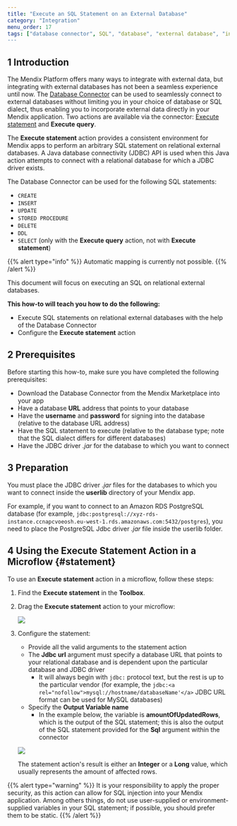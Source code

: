 ```yaml
---
title: "Execute an SQL Statement on an External Database"
category: "Integration"
menu_order: 17
tags: ["database connector", SQL", "database", "external database", "integration"]
---
```


## 1 Introduction

The Mendix Platform offers many ways to integrate with external data, but integrating with external databases has not been a seamless experience until now. The [Database Connector](/appstore/connectors/database-connector) can be used to seamlessly connect to external databases without limiting you in your choice of database or SQL dialect, thus enabling you to incorporate external data directly in your Mendix application. Two actions are available via the connector: [Execute statement](#statement) and **Execute query**.

The **Execute statement** action provides a consistent environment for Mendix apps to perform an arbitrary SQL statement on relational external databases. A Java database connectivity (JDBC) API is used when this Java action attempts to connect with a relational database for which a JDBC driver exists.

The Database Connector can be used for the following SQL statements:

* `CREATE`
* `INSERT`
* `UPDATE`
* `STORED PROCEDURE`
* `DELETE`
* `DDL`
* `SELECT` (only with the **Execute query** action, not with **Execute statement**)

{{% alert type="info" %}}
Automatic mapping is currently not possible.
{{% /alert %}}

This document will focus on executing an SQL on relational external databases.

**This how-to will teach you how to do the following:**

* Execute SQL statements on relational external databases with the help of the Database Connector
* Configure the **Execute statement** action

## 2 Prerequisites

Before starting this how-to, make sure you have completed the following prerequisites:

* Download the Database Connector from the Mendix Marketplace into your app
* Have a database **URL** address that points to your database
* Have the **username** and **password** for signing into the database (relative to the database URL address)
* Have the SQL statement to execute (relative to the database type; note that the SQL dialect differs for different databases)
* Have the JDBC driver *.jar* for the database to which you want to connect

## 3 Preparation

You must place the JDBC driver *.jar* files for the databases to which you want to connect inside the **userlib** directory of your Mendix app. 

For example, if you want to connect to an Amazon RDS PostgreSQL database (for example, `jdbc:postgresql://xyz-rds-instance.ccnapcvoeosh.eu-west-1.rds.amazonaws.com:5432/postgres`), you need to place the PostgreSQL Jdbc driver *.jar* file inside the userlib folder.

## 4 Using the Execute Statement Action in a Microflow {#statement}

To use an **Execute statement** action in a microflow, follow these steps:

1. Find the **Execute statement** in the **Toolbox**.

2. Drag the **Execute statement** action to your microflow: 

	![](attachments/19203493/19399123.png)

3. Configure the statement:
	* Provide all the valid arguments to the statement action
	* The **Jdbc url** argument must specify a database URL that points to your relational database and is dependent upon the particular database and JDBC driver
		* It will always begin with `jdbc:` protocol text, but the rest is up to the particular vendor (for example, the `jdbc:<a rel="nofollow">mysql://hostname/databaseName'</a>` JDBC URL format can be used for MySQL databases)
	* Specify the **Output Variable name**
		* In the example below, the variable is **amountOfUpdatedRows**, which is the  output of the SQL statement; this is also the output of the SQL statement provided for the **Sql** argument within the connector

	![](attachments/19203493/19399146.png)

	The statement action's result is either an **Integer** or a **Long** value, which usually represents the amount of affected rows.

{{% alert type="warning" %}}
It is your responsibility to apply the proper security, as this action can allow for SQL injection into your Mendix application. Among others things, do not use user-supplied or environment-supplied variables in your SQL statement; if possible, you should prefer them to be static.
{{% /alert %}}

